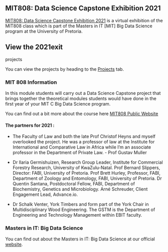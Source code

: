 ## MIT808: Data Science Capstone Exhibition 2021

<a href="https://mit808-exhibition-2020.github.io/index.html">MIT808: Data Science Capstone Exhibition 2021</a> is a virtual exhibition of the MIT808 class which is part of the Masters in IT [MIT] Big Data Science program at the University of Pretoria.


## View the 2021exit
 projects

You can view the projects by heading to the <a href="papers.html">Projects</a> tab.

### MIT 808 Information

In this module students will carry out a Data Science Capstone project that brings together the theoretical modules students would have done in the first year of your MIT C Big Data Science program. 

You can find out a bit more about the course here <a href="https://dsfsi.github.io/mit808/">MIT808 Public Website</a>

#### The partners for 2021 :
* The Faculty of Law and both the late Prof Christof Heyns and myself overlooked the project. He was a professor of law at the Institute for International and Comparative Law in Africa while I’m an associate professor in the Department of Private Law. - Prof Gustav Muller

* Dr Ilaria Germishuizen, Research Group Leader, Institute for Commercial Forestry Research, University of KwaZulu-Natal.
  Prof Bernard Slippers, Director: FABI, University of Pretoria.
  Prof Brett Hurley, Professor, FABI, Department of Zoology and Entomology, FABI, University of Pretoria.
  Dr Quentin Santana, Postdoctoral Fellow, FABI, Department of Biochemistry, Genetics and Microbiology.
  Arné Schreuder, Client Engagement Lead, Advance.io.
* Dr Schalk Venter, York Timbers and form part of the York Chair in Multidisciplinary Wood Engineering.
  The GSTM is the Department of Engineering and Technology Management within EBIT faculty.
### Masters in IT: Big Data Science

You can find out about the Masters in IT: Big Data Science at our official <a href='https://cs.up.ac.za/prospective/postgrad/mit'>website</a>. 

<!-- <img src="https://raw.githubusercontent.com/Mini-Conf/Mini-Conf/master/miniconf.gif"> -->

<!-- It is designed to be:

* Run based on static files hosted by any server. 
* Modifiable without a database using CSV files.
* Easy to extend to fit any backend or additional frontend tools. 

## Get Started

<pre>
> pip install -r requirements.txt
> make run
</pre>

When you are ready to deploy run `make freeze` to get a static version of the site in the `build` folder. 


### Tour

The <a href="https://github.com/Mini-Conf/Mini-Conf">MiniConf</a> repo:

1) *Datastore* <a href="https://github.com/Mini-Conf/Mini-Conf/tree/master/sitedata">`sitedata/`</a>

Collection of CSV files representing the papers, speakers, workshops, and other important information for the conference.

2) *Routing* <a href="https://github.com/Mini-Conf/Mini-Conf/tree/master/main.py">`main.py`</a>

One file flask-server handles simple data preprocessing and site navigation. 

3) *Templates* <a href="https://github.com/Mini-Conf/Mini-Conf/tree/master/templates">`templates/`</a>

Contains all the pages for the site. See `base.html` for the master page and `components.html` for core components.

4) *Frontend* <a href="https://github.com/Mini-Conf/Mini-Conf/tree/master/static">`static/`</a>

Contains frontend components like the default css, images, and javascript libs.

5) *Scripts* <a href="https://github.com/Mini-Conf/Mini-Conf/tree/master/scripts">`scripts/`</a>

Contains additional preprocessing to add visualizations, recommendations, schedules to the conference. 

6) For importing calendars as schedule see [scripts/README_Schedule.md](https://github.com/Mini-Conf/Mini-Conf/blob/master/scripts/README_Schedule.md)

### Extensions

Miniconf is designed to be a completely static solution. However it is designed to integrate well with dynamic third-party solutions. We directly support the following providers: 

* Rocket.Chat: The `chat/` directory contains descriptions for setting up a hosted Rocket.Chat instance and for embedding chat rooms on individual paper pages. You can either buy a hosted setting from Rocket.chat or we include instructions for running your own scalable instance through sloppy.io. 

* Auth0 : The code can integrate through Auth0.com to provide both page login (through javascript gating) and OAuth SSO with Rocket Chat. The documentation on Auth0 is very easy to follow, you simply need to create an Application for both the Miniconf site and the Rocket.Chat server. You then enter in the Client keys to the appropriate configs. 

* SlidesLive: It is easy to embedded any video provider -> YouTube, Vimeo, etc. However we have had great experience with SlidesLive and recommend them as a host. We include a slideslive example on the main page. 

* PDF.js: For conferences that use posters it is easy to include an embedded pdf on poster pages. An example is given. 


### Example

Mini-Conf was originally built to host <a href="https://iclr.cc/virtual_2020">ICLR 2020</a> a virtual conference with 6000 participants. 

### Acknowledgements

MiniConf was built by [Hendrik Strobelt](http://twitter.com/hen_str) and [Sasha Rush](http://twitter.com/srush_nlp).

Thanks to Darren Nelson for the original design sketches. Shakir Mohamed, Martha White, Kyunghyun Cho, Lee Campbell, and Adam White for planning and feedback. Hao Fang, Junaid Rahim, Jake Tae, Yasser Souri, Soumya Chatterjee, and Ankshita Gupta for contributions.  -->



